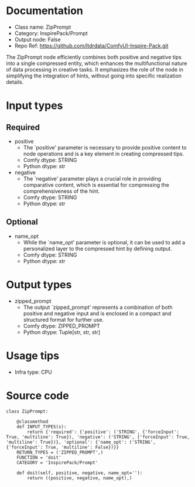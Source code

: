 # Documentation
- Class name: ZipPrompt
- Category: InspirePack/Prompt
- Output node: False
- Repo Ref: https://github.com/ltdrdata/ComfyUI-Inspire-Pack.git

The ZipPrompt node efficiently combines both positive and negative tips into a single compressed entity, which enhances the multifunctional nature of data processing in creative tasks. It emphasizes the role of the node in simplifying the integration of hints, without going into specific realization details.

# Input types
## Required
- positive
    - The `positive' parameter is necessary to provide positive content to node operations and is a key element in creating compressed tips.
    - Comfy dtype: STRING
    - Python dtype: str
- negative
    - The `negative' parameter plays a crucial role in providing comparative content, which is essential for compressing the comprehensiveness of the hint.
    - Comfy dtype: STRING
    - Python dtype: str
## Optional
- name_opt
    - While the `name_opt' parameter is optional, it can be used to add a personalized layer to the compressed hint by defining output.
    - Comfy dtype: STRING
    - Python dtype: str

# Output types
- zipped_prompt
    - The output `zipped_prompt' represents a combination of both positive and negative input and is enclosed in a compact and structured format for further use.
    - Comfy dtype: ZIPPED_PROMPT
    - Python dtype: Tuple[str, str, str]

# Usage tips
- Infra type: CPU

# Source code
```
class ZipPrompt:

    @classmethod
    def INPUT_TYPES(s):
        return {'required': {'positive': ('STRING', {'forceInput': True, 'multiline': True}), 'negative': ('STRING', {'forceInput': True, 'multiline': True})}, 'optional': {'name_opt': ('STRING', {'forceInput': True, 'multiline': False})}}
    RETURN_TYPES = ('ZIPPED_PROMPT',)
    FUNCTION = 'doit'
    CATEGORY = 'InspirePack/Prompt'

    def doit(self, positive, negative, name_opt=''):
        return ((positive, negative, name_opt),)
```